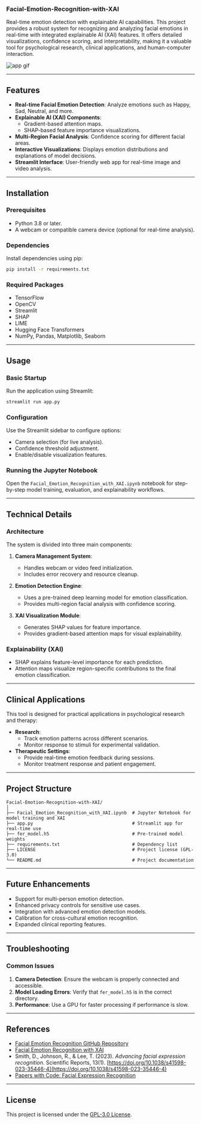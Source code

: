### Facial-Emotion-Recognition-with-XAI

Real-time emotion detection with explainable AI capabilities. This project provides a robust system for recognizing and analyzing facial emotions in real-time with integrated explainable AI (XAI) features. It offers detailed visualizations, confidence scoring, and interpretability, making it a valuable tool for psychological research, clinical applications, and human-computer interaction.

![app gif](https://github.com/user-attachments/assets/8cbab127-8f1b-4d42-afeb-e19980ea4779)

---

## Features
- **Real-time Facial Emotion Detection**: Analyze emotions such as Happy, Sad, Neutral, and more.
- **Explainable AI (XAI) Components**:
  - Gradient-based attention maps.
  - SHAP-based feature importance visualizations.
- **Multi-Region Facial Analysis**: Confidence scoring for different facial areas.
- **Interactive Visualizations**: Displays emotion distributions and explanations of model decisions.
- **Streamlit Interface**: User-friendly web app for real-time image and video analysis.

---

## Installation

### Prerequisites
- Python 3.8 or later.
- A webcam or compatible camera device (optional for real-time analysis).

### Dependencies
Install dependencies using pip:
```bash
pip install -r requirements.txt
```


### Required Packages
- TensorFlow
- OpenCV
- Streamlit
- SHAP
- LIME
- Hugging Face Transformers
- NumPy, Pandas, Matplotlib, Seaborn

---

## Usage

### Basic Startup
Run the application using Streamlit:
```bash
streamlit run app.py
```

### Configuration
Use the Streamlit sidebar to configure options:
- Camera selection (for live analysis).
- Confidence threshold adjustment.
- Enable/disable visualization features.

### Running the Jupyter Notebook
Open the `Facial_Emotion_Recognition_with_XAI.ipynb` notebook for step-by-step model training, evaluation, and explainability workflows.

---

## Technical Details

### Architecture
The system is divided into three main components:
1. **Camera Management System**:
   - Handles webcam or video feed initialization.
   - Includes error recovery and resource cleanup.

2. **Emotion Detection Engine**:
   - Uses a pre-trained deep learning model for emotion classification.
   - Provides multi-region facial analysis with confidence scoring.

3. **XAI Visualization Module**:
   - Generates SHAP values for feature importance.
   - Provides gradient-based attention maps for visual explainability.

### Explainability (XAI)
- SHAP explains feature-level importance for each prediction.
- Attention maps visualize region-specific contributions to the final emotion classification.

---

## Clinical Applications
This tool is designed for practical applications in psychological research and therapy:
- **Research**:
  - Track emotion patterns across different scenarios.
  - Monitor response to stimuli for experimental validation.
- **Therapeutic Settings**:
  - Provide real-time emotion feedback during sessions.
  - Monitor treatment response and patient engagement.

---

## Project Structure
```plaintext
Facial-Emotion-Recognition-with-XAI/
│
├── Facial_Emotion_Recognition_with_XAI.ipynb  # Jupyter Notebook for model training and XAI
├── app.py                                     # Streamlit app for real-time use
├── fer_model.h5                               # Pre-trained model weights
├── requirements.txt                           # Dependency list
├── LICENSE                                    # Project license (GPL-3.0)
└── README.md                                  # Project documentation
```

---

## Future Enhancements
- Support for multi-person emotion detection.
- Enhanced privacy controls for sensitive use cases.
- Integration with advanced emotion detection models.
- Calibration for cross-cultural emotion recognition.
- Expanded clinical reporting features.

---

## Troubleshooting
### Common Issues
1. **Camera Detection**: Ensure the webcam is properly connected and accessible.
2. **Model Loading Errors**: Verify that `fer_model.h5` is in the correct directory.
3. **Performance**: Use a GPU for faster processing if performance is slow.

---

## References
- [Facial Emotion Recognition GitHub Repository](https://github.com/SajalSinha/Facial-Emotion-Recognition)
- [Facial Emotion Recognition with XAI](https://github.com/aiyufan3/Facial-Emotion-Recognition-with-XAI)
- Smith, D., Johnson, R., & Lee, T. (2023). *Advancing facial expression recognition*. Scientific Reports, 13(1). [https://doi.org/10.1038/s41598-023-35446-4](https://doi.org/10.1038/s41598-023-35446-4)
- [Papers with Code: Facial Expression Recognition](https://paperswithcode.com/task/facial-expression-recognition)

---

## License
This project is licensed under the [GPL-3.0 License](LICENSE).
